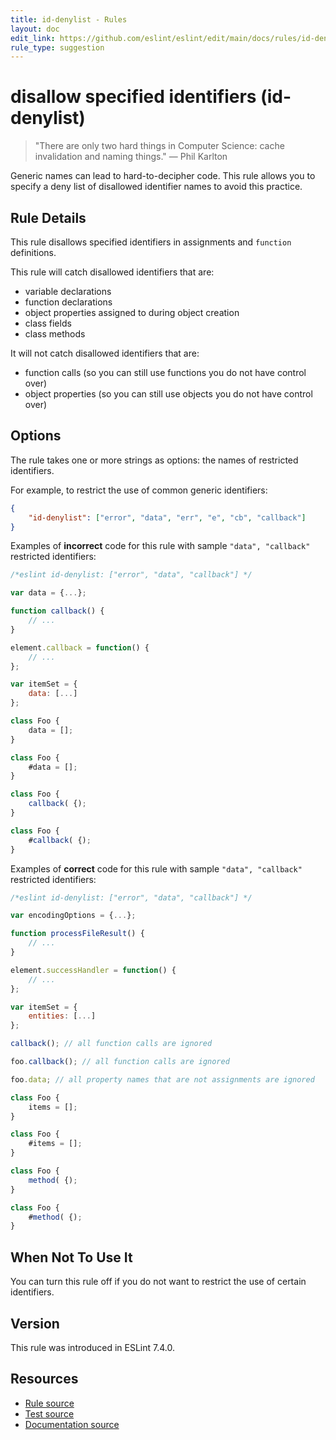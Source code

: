 ```yaml
---
title: id-denylist - Rules
layout: doc
edit_link: https://github.com/eslint/eslint/edit/main/docs/rules/id-denylist.md
rule_type: suggestion
---
```

<!-- Note: No pull requests accepted for this file. See README.md in the root directory for details. -->

# disallow specified identifiers (id-denylist)

> "There are only two hard things in Computer Science: cache invalidation and naming things." — Phil Karlton

Generic names can lead to hard-to-decipher code. This rule allows you to specify a deny list of disallowed identifier names to avoid this practice.

## Rule Details

This rule disallows specified identifiers in assignments and `function` definitions.

This rule will catch disallowed identifiers that are:

- variable declarations
- function declarations
- object properties assigned to during object creation
- class fields
- class methods

It will not catch disallowed identifiers that are:

- function calls (so you can still use functions you do not have control over)
- object properties (so you can still use objects you do not have control over)

## Options

The rule takes one or more strings as options: the names of restricted identifiers.

For example, to restrict the use of common generic identifiers:

```json
{
    "id-denylist": ["error", "data", "err", "e", "cb", "callback"]
}
```

Examples of **incorrect** code for this rule with sample `"data", "callback"` restricted identifiers:

```js
/*eslint id-denylist: ["error", "data", "callback"] */

var data = {...};

function callback() {
    // ...
}

element.callback = function() {
    // ...
};

var itemSet = {
    data: [...]
};

class Foo {
    data = [];
}

class Foo {
    #data = [];
}

class Foo {
    callback( {);
}

class Foo {
    #callback( {);
}
```

Examples of **correct** code for this rule with sample `"data", "callback"` restricted identifiers:

```js
/*eslint id-denylist: ["error", "data", "callback"] */

var encodingOptions = {...};

function processFileResult() {
    // ...
}

element.successHandler = function() {
    // ...
};

var itemSet = {
    entities: [...]
};

callback(); // all function calls are ignored

foo.callback(); // all function calls are ignored

foo.data; // all property names that are not assignments are ignored

class Foo {
    items = [];
}

class Foo {
    #items = [];
}

class Foo {
    method( {);
}

class Foo {
    #method( {);
}
```

## When Not To Use It

You can turn this rule off if you do not want to restrict the use of certain identifiers.

## Version

This rule was introduced in ESLint 7.4.0.

## Resources

* [Rule source](https://github.com/eslint/eslint/tree/HEAD/lib/rules/id-denylist.js)
* [Test source](https://github.com/eslint/eslint/tree/HEAD/tests/lib/rules/id-denylist.js)
* [Documentation source](https://github.com/eslint/eslint/tree/HEAD/docs/rules/id-denylist.md)
